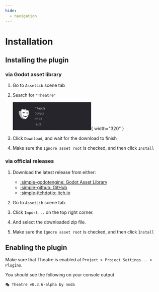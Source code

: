 ```yaml
---
hide:
  - navigation
---
```


# Installation

## Installing the plugin

### via Godot asset library

1. Go to `AssetLib` scene tab

2. Search for `"Theatre"`

    ![Image title](./assets/images/installation_assetlib_theatre.png){ width="320" }

3. Click `Download`, and wait for the download to finish

4. Make sure the `Ignore asset root` is checked, and then click `Install`

### via official releases

1. Download the latest release from either:
    - [:simple-godotengine: Godot Asset Library](https://godotengine.org/asset-library/asset/2332)
    - [:simple-github: GitHub](https://github.com/nndda/Theatre/releases)
    - [:simple-itchdotio: itch.io](https://nnda.itch.io/theatre)

2. Go to `AssetLib` scene tab.

3. Click `Import...` on the top right corner.

4. And select the downloaded zip file.

5. Make sure the `Ignore asset root` is checked, and then click `Install`

## Enabling the plugin

Make sure that Theatre is enabled at `Project > Project Settings... > Plugins`.

You should see the following on your console output

```
🎭 Theatre v0.3.6-alpha by nnda
```